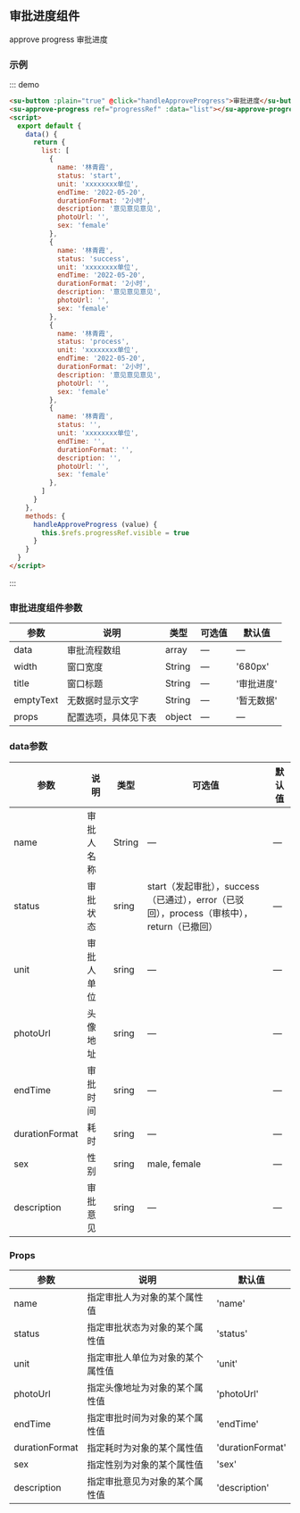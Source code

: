 ## 审批进度组件
approve progress 审批进度

### 示例  

::: demo 

```html
<su-button :plain="true" @click="handleApproveProgress">审批进度</su-button>
<su-approve-progress ref="progressRef" :data="list"></su-approve-progress>
<script>
  export default {
    data() {
      return {
        list: [
          {
            name: '林青霞',
            status: 'start',
            unit: 'xxxxxxxx单位',
            endTime: '2022-05-20',
            durationFormat: '2小时',
            description: '意见意见意见',
            photoUrl: '',
            sex: 'female'
          },
          {
            name: '林青霞',
            status: 'success',
            unit: 'xxxxxxxx单位',
            endTime: '2022-05-20',
            durationFormat: '2小时',
            description: '意见意见意见',
            photoUrl: '',
            sex: 'female'
          },
          {
            name: '林青霞',
            status: 'process',
            unit: 'xxxxxxxx单位',
            endTime: '2022-05-20',
            durationFormat: '2小时',
            description: '意见意见意见',
            photoUrl: '',
            sex: 'female'
          },
          {
            name: '林青霞',
            status: '',
            unit: 'xxxxxxxx单位',
            endTime: '',
            durationFormat: '',
            description: '',
            photoUrl: '',
            sex: 'female'
          },
        ]
      }
    },
    methods: {
      handleApproveProgress (value) {
        this.$refs.progressRef.visible = true
      }
    }
  }
</script>
```
:::

### 审批进度组件参数

| 参数      | 说明                 | 类型   | 可选值 | 默认值     |
| --------- | -------------------- | ------ | ------ | ---------- |
| data      | 审批流程数组         | array  | —      | —          |
| width     | 窗口宽度             | String | —      | '680px'    |
| title     | 窗口标题             | String | —      | '审批进度' |
| emptyText | 无数据时显示文字     | String | —      | '暂无数据' |
| props     | 配置选项，具体见下表 | object | —      | —          |

### data参数

| 参数           | 说明       | 类型   | 可选值                                                                                     | 默认值 |
| -------------- | ---------- | ------ | ------------------------------------------------------------------------------------------ | ------ |
| name           | 审批人名称 | String | —                                                                                          | —      |
| status         | 审批状态   | sring  | start（发起审批），success（已通过），error（已驳回），process（审核中），return（已撤回） | —      |
| unit           | 审批人单位 | sring  | —                                                                                          | —      |
| photoUrl       | 头像地址   | sring  | —                                                                                          | —      |
| endTime        | 审批时间   | sring  | —                                                                                          | —      |
| durationFormat | 耗时       | sring  | —                                                                                          | —      |
| sex            | 性别       | sring  | male, female                                                                               | —      |
| description    | 审批意见   | sring  | —                                                                                          | —      |

### Props

| 参数           | 说明                             | 默认值           |
| -------------- | -------------------------------- | ---------------- |
| name           | 指定审批人为对象的某个属性值     | 'name'           |
| status         | 指定审批状态为对象的某个属性值   | 'status'         |
| unit           | 指定审批人单位为对象的某个属性值 | 'unit'           |
| photoUrl       | 指定头像地址为对象的某个属性值   | 'photoUrl'       |
| endTime        | 指定审批时间为对象的某个属性值   | 'endTime'        |
| durationFormat | 指定耗时为对象的某个属性值       | 'durationFormat' |
| sex            | 指定性别为对象的某个属性值       | 'sex'            |
| description    | 指定审批意见为对象的某个属性值   | 'description'    |
